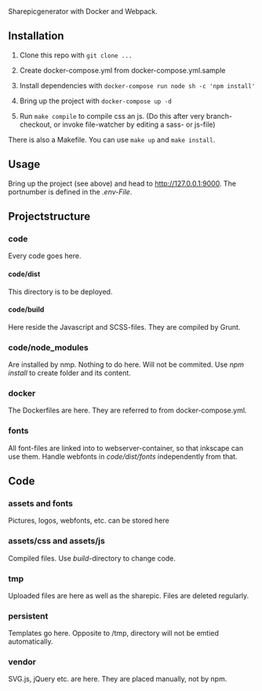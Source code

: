 Sharepicgenerator with Docker and Webpack.

## Installation
 1. Clone this repo with
  ``git clone ...``

 1. Create docker-compose.yml from docker-compose.yml.sample
 
 1. Install dependencies with
  ``docker-compose run node sh -c 'npm install'``

 1. Bring up the project with
 ``docker-compose up -d``
  
 1. Run ```make compile``` to compile css an js. (Do this after very branch-checkout, or invoke file-watcher by editing a sass- or js-file)

There is also a Makefile. You can use ``make up`` and ``make install``.

## Usage
Bring up the project (see above) and head to http://127.0.0.1:9000. The portnumber is defined in the _.env-File_.

## Projectstructure 
### code
Every code goes here.

#### code/dist
This directory is to be deployed.

#### code/build
Here reside the Javascript and SCSS-files. They are compiled by Grunt.

### code/node_modules
Are installed by nmp. Nothing to do here. Will not be commited. Use _npm install_ to create folder and its content.

### docker
The Dockerfiles are here. They are referred to from docker-compose.yml.

### fonts
All font-files are linked into to webserver-container, so that inkscape can use them. Handle webfonts in _code/dist/fonts_ independently from that.

## Code
### assets and fonts
Pictures, logos, webfonts, etc. can be stored here

### assets/css and assets/js
Compiled files. Use _build_-directory to change code.

### tmp
Uploaded files are here as well as the sharepic. Files are deleted regularly.

### persistent
Templates go here. Opposite to /tmp, directory will not be emtied automatically.

### vendor
SVG.js, jQuery etc. are here. They are placed manually, not by npm.


